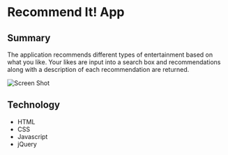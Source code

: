 # Recommend It! App

## Summary
The application recommends different types of entertainment based on what you like.  Your likes are input into a search box and recommendations along with a description of each recommendation are returned.

![Screen Shot](https://github.com/robj00/recItApp/ScreenShot.png)

## Technology
* HTML
* CSS
* Javascript
* jQuery
